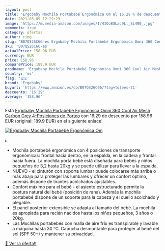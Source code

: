 ```yaml
---
layout: post
title: 'Ergobaby Mochila Portabebé Ergonómica Om al 16.29 % de descuento'
date: 2021-03-09 12:29:29
image: 'https://m.media-amazon.com/images/I/41QoBQLac9L._SL400_.jpg'
comments: true
category: ofertas
author: ring
slug: 'B07QS26C66-es Ergobaby Mochila Portabebé Ergonómica Omni 360 Cool Air...'
sku: 'B07QS26C66-es'
actualPrice: 158.96 EUR
currency: EUR
price: 158.96
comparePrice: 189.9 EUR
prodname: 'Ergobaby Mochila Portabebé Ergonómica Omni 360 Cool Air Mesh Carbon Grey  4-Posiciones de Porteo'
country: 'es'
flag: '🇪🇸'
brand: 'Ergobaby'
buyurl: 'https://www.amazon.es/dp/B07QS26C66/?tag=tolees-21'
descuento: '16.29'
average: '158.96'
---
```


Está [Ergobaby Mochila Portabebé Ergonómica Omni 360 Cool Air Mesh Carbon Grey  4-Posiciones de Porteo](https://www.amazon.es/dp/B07QS26C66/?tag=tolees-21) con 16.29 de descuento por 158.96 EUR (original: 189.9 EUR) en el siguiente enlace!

[![Ergobaby Mochila Portabebé Ergonómica Om](https://m.media-amazon.com/images/I/41QoBQLac9L._SL400_.jpg)](https://www.amazon.es/dp/B07QS26C66/?tag=tolees-21)

ℹ️:

- Mochila portabebé ergonómica con 4 posiciones de transporte ergonómicas: frontal hacia dentro, en la espalda, en la cadera y frontal hacia fuera. La mochila porta bebé está diseñada para bebés y niños pequeños de 3,2 hasta 20kg y se puede utilizar para llevar a la espalda.
- NUEVO - el cinturón con soporte lumbar puede colocarse más arriba o más abajo para proteger las lumbares y ofrecer un confort óptimo, además dispone de tirantes acolchados ajustables.
- Confort máximo para el bebé - el asiento estructurado permite la postura natural del bebé (posición de rana). Además la mochila portabebé dispone de un soporte para la cabeza y el cuello acolchado y plegable.
- El panel posterior extensible se adapta al tamaño del bebé. La mochila es apropiada para recién nacidos hasta los niños pequeños, 3 años o 20kg.
- Las Mochilas portabebés con malla de aire frío es transpirable y lavable a máquina hasta 30 °C. Capucha desmontable para proteger al bebé del sol (SPF 50+) y mantener su privacidad.

[🛒 Ver la oferta!!](https://www.amazon.es/dp/B07QS26C66/?tag=tolees-21)
